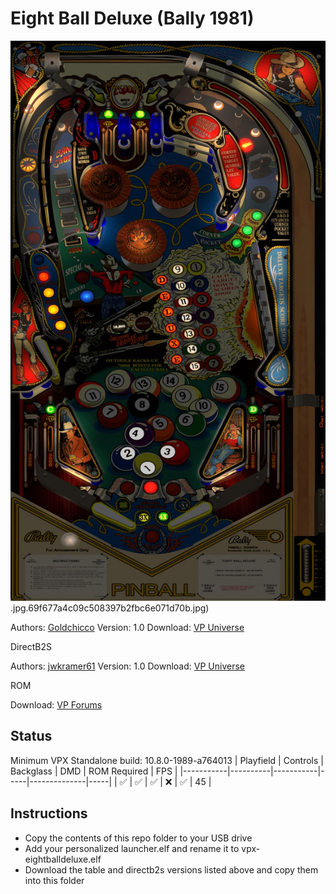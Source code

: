 # Eight Ball Deluxe (Bally 1981)

![Table Preview](../../images/vpx-eightballdeluxe.jpg).jpg.69f677a4c09c508397b2fbc6e071d70b.jpg)

Authors: [Goldchicco](https://vpuniverse.com/profile/23579-goldchicco/)
Version: 1.0
Download: [VP Universe](https://vpuniverse.com/files/file/6681-eight-ball-deluxe-bally-1981/)

DirectB2S

Authors: [jwkramer61](https://vpuniverse.com/profile/46356-jwkramer61/)
Version: 1.0
Download: [VP Universe](https://vpuniverse.com/files/file/12361-eight-ball-deluxe-bally-1981-3-screen-b2s-with-active-full-dmd-100/)

ROM

Download: [VP Forums](https://www.vpforums.org/index.php?app=downloads&showfile=259)

## Status 

Minimum VPX Standalone build: 10.8.0-1989-a764013
| Playfield | Controls | Backglass | DMD | ROM Required | FPS | 
|-----------|----------|-----------|-----|--------------|-----|
| :white_check_mark: | :white_check_mark: | :white_check_mark: | :x: | :white_check_mark: | 45 |

## Instructions

- Copy the contents of this repo folder to your USB drive
- Add your personalized launcher.elf and rename it to vpx-eightballdeluxe.elf
- Download the table and directb2s versions listed above and copy them into this folder
